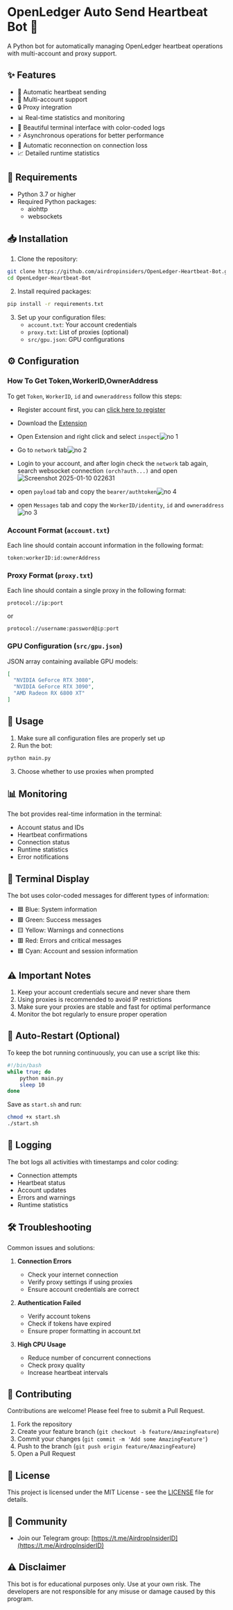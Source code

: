 # OpenLedger Auto Send Heartbeat Bot 🤖

A Python bot for automatically managing OpenLedger heartbeat operations with multi-account and proxy support.

## ✨ Features

- 🔄 Automatic heartbeat sending
- 👥 Multi-account support
- 🔒 Proxy integration
- 📊 Real-time statistics and monitoring
- 🎨 Beautiful terminal interface with color-coded logs
- ⚡ Asynchronous operations for better performance
- 🔄 Automatic reconnection on connection loss
- 📈 Detailed runtime statistics

## 🔧 Requirements

- Python 3.7 or higher
- Required Python packages:
  - aiohttp
  - websockets

## 📥 Installation

1. Clone the repository:
```bash
git clone https://github.com/airdropinsiders/OpenLedger-Heartbeat-Bot.git
cd OpenLedger-Heartbeat-Bot
```

2. Install required packages:
```bash
pip install -r requirements.txt
```

3. Set up your configuration files:
   - `account.txt`: Your account credentials
   - `proxy.txt`: List of proxies (optional)
   - `src/gpu.json`: GPU configurations

## ⚙️ Configuration

### How To Get Token,WorkerID,OwnerAddress
To get `Token`, `WorkerID`, `id` and `owneraddress` follow this steps:
- Register account first, you can [click here to register](https://testnet.openledger.xyz/?referral_code=ffqrnwqlzq)
- Download the [Extension](https://chromewebstore.google.com/detail/teneo-community-node/emcclcoaglgcpoognfiggmhnhgabppkm)
- Open Extension and right click and select `inspect`![no 1](https://github.com/user-attachments/assets/8abd970b-c1bc-44e1-b305-a9d76e7af063)

- Go to `network` tab![no 2](https://github.com/user-attachments/assets/4fa5e1ce-b49c-46c4-b70e-26307d465d62)

- Login to your account, and after login check the `network` tab again, search websocket connection `(orch?auth...)` and open![Screenshot 2025-01-10 022631](https://github.com/user-attachments/assets/a09ab2e5-7873-44c4-a3ce-26feb0ee1dd0)

- open `payload` tab and copy the `bearer/authtoken`![no 4](https://github.com/user-attachments/assets/1a14f452-ae2a-46e6-8d14-1a4d24ebd357)

- open `Messages` tab and copy the `WorkerID/identity`, `id` and `owneraddress` ![no 3](https://github.com/user-attachments/assets/ec6069e8-6a22-45cd-bdc5-ac9352b155f5)

### Account Format (`account.txt`)
Each line should contain account information in the following format:
```
token:workerID:id:ownerAddress
```

### Proxy Format (`proxy.txt`)
Each line should contain a single proxy in the following format:
```
protocol://ip:port
```
or
```
protocol://username:password@ip:port
```

### GPU Configuration (`src/gpu.json`)
JSON array containing available GPU models:
```json
[
  "NVIDIA GeForce RTX 3080",
  "NVIDIA GeForce RTX 3090",
  "AMD Radeon RX 6800 XT"
]
```

## 🚀 Usage

1. Make sure all configuration files are properly set up
2. Run the bot:
```bash
python main.py
```

3. Choose whether to use proxies when prompted

## 📊 Monitoring

The bot provides real-time information in the terminal:
- Account status and IDs
- Heartbeat confirmations
- Connection status
- Runtime statistics
- Error notifications

## 🎨 Terminal Display

The bot uses color-coded messages for different types of information:
- 🟦 Blue: System information
- 🟩 Green: Success messages
- 🟨 Yellow: Warnings and connections
- 🟥 Red: Errors and critical messages
- 🟦 Cyan: Account and session information

## ⚠️ Important Notes

1. Keep your account credentials secure and never share them
2. Using proxies is recommended to avoid IP restrictions
3. Make sure your proxies are stable and fast for optimal performance
4. Monitor the bot regularly to ensure proper operation

## 🔄 Auto-Restart (Optional)

To keep the bot running continuously, you can use a script like this:

```bash
#!/bin/bash
while true; do
    python main.py
    sleep 10
done
```

Save as `start.sh` and run:
```bash
chmod +x start.sh
./start.sh
```

## 📝 Logging

The bot logs all activities with timestamps and color coding:
- Connection attempts
- Heartbeat status
- Account updates
- Errors and warnings
- Runtime statistics

## 🛠 Troubleshooting

Common issues and solutions:

1. **Connection Errors**
   - Check your internet connection
   - Verify proxy settings if using proxies
   - Ensure account credentials are correct

2. **Authentication Failed**
   - Verify account tokens
   - Check if tokens have expired
   - Ensure proper formatting in account.txt

3. **High CPU Usage**
   - Reduce number of concurrent connections
   - Check proxy quality
   - Increase heartbeat intervals

## 🤝 Contributing

Contributions are welcome! Please feel free to submit a Pull Request.

1. Fork the repository
2. Create your feature branch (`git checkout -b feature/AmazingFeature`)
3. Commit your changes (`git commit -m 'Add some AmazingFeature'`)
4. Push to the branch (`git push origin feature/AmazingFeature`)
5. Open a Pull Request

## 📜 License

This project is licensed under the MIT License - see the [LICENSE](LICENSE) file for details.

## 👥 Community

- Join our Telegram group: [https://t.me/AirdropInsiderID](https://t.me/AirdropInsiderID)

## ⚠️ Disclaimer

This bot is for educational purposes only. Use at your own risk. The developers are not responsible for any misuse or damage caused by this program.
